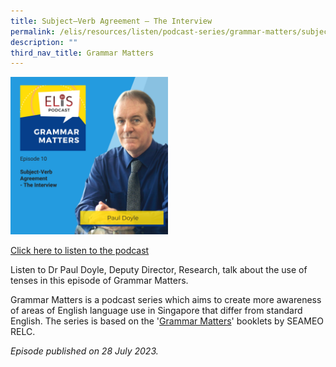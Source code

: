 ```yaml
---
title: Subject–Verb Agreement – The Interview
permalink: /elis/resources/listen/podcast-series/grammar-matters/subject-verb-agreement-the-interview/
description: ""
third_nav_title: Grammar Matters
---
```

<img src="/images/grammar%20matters%2010.png" style="width:50%">

		 
<a href="https://open.spotify.com/episode/5R1QkMf2w83rJim2OaetTP?si=ee47afc57d594826">Click here to listen to the podcast</a>

Listen to Dr Paul Doyle, Deputy Director, Research, talk about the use of tenses in this episode of Grammar Matters.

Grammar Matters is a podcast series which aims to create more awareness of areas of English language use in Singapore that differ from standard English. The series is based on the '[Grammar Matters](https://www.relc.org.sg/facilities/resources/publications)' booklets by SEAMEO RELC.

*Episode published on 28 July 2023.*
